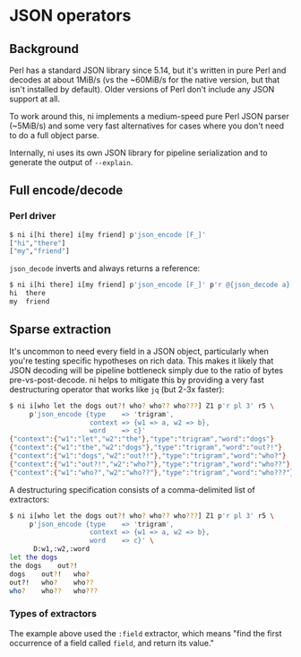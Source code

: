# JSON operators
## Background
Perl has a standard JSON library since 5.14, but it's written in pure Perl and
decodes at about 1MiB/s (vs the ~60MiB/s for the native version, but that isn't
installed by default). Older versions of Perl don't include any JSON support at
all.

To work around this, ni implements a medium-speed pure Perl JSON parser
(~5MiB/s) and some very fast alternatives for cases where you don't need to do
a full object parse.

Internally, ni uses its own JSON library for pipeline serialization and to
generate the output of `--explain`.

## Full encode/decode

### Perl driver
```bash
$ ni i[hi there] i[my friend] p'json_encode [F_]'
["hi","there"]
["my","friend"]
```

`json_decode` inverts and always returns a reference:

```bash
$ ni i[hi there] i[my friend] p'json_encode [F_]' p'r @{json_decode a}'
hi	there
my	friend
```

## Sparse extraction
It's uncommon to need every field in a JSON object, particularly when you're testing specific hypotheses on rich data. This makes it likely that JSON decoding will be pipeline bottleneck simply due to the ratio of bytes pre-vs-post-decode. ni helps to mitigate this by providing a very fast destructuring operator that works like `jq` (but 2-3x faster):

```bash
$ ni i[who let the dogs out?! who? who?? who???] Z1 p'r pl 3' r5 \
     p'json_encode {type    => 'trigram',
                    context => {w1 => a, w2 => b},
                    word    => c}'
{"context":{"w1":"let","w2":"the"},"type":"trigram","word":"dogs"}
{"context":{"w1":"the","w2":"dogs"},"type":"trigram","word":"out?!"}
{"context":{"w1":"dogs","w2":"out?!"},"type":"trigram","word":"who?"}
{"context":{"w1":"out?!","w2":"who?"},"type":"trigram","word":"who??"}
{"context":{"w1":"who?","w2":"who??"},"type":"trigram","word":"who???"}
```

A destructuring specification consists of a comma-delimited list of extractors:

```bash
$ ni i[who let the dogs out?! who? who?? who???] Z1 p'r pl 3' r5 \
     p'json_encode {type    => 'trigram',
                    context => {w1 => a, w2 => b},
                    word    => c}' \
      D:w1,:w2,:word
let	the	dogs
the	dogs	out?!
dogs	out?!	who?
out?!	who?	who??
who?	who??	who???
```

### Types of extractors
The example above used the `:field` extractor, which means "find the first occurrence of a field called `field`, and return its value."
